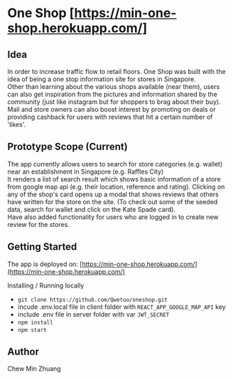  One Shop
 [https://min-one-shop.herokuapp.com/]
 ======
  Idea
 -
In order to increase traffic flow to retail floors. One Shop was built with the idea of being a one stop information site for stores in Singapore. \
Other than learning about the various shops available (near them), users can also get inspiration from the pictures and information shared by the community (just like instagram but for shoppers to brag about their buy). \
Mall and store owners can also boost interest by promoting on deals or providing cashback for users with reviews that hit a certain number of 'likes'.

 Prototype Scope (Current)
 -
 The app currently allows users to search for store categories (e.g. wallet) near an establishment in Singapore (e.g. Raffles City) \
 It renders a list of search result which shows basic information of a store from google map api (e.g. their location, reference and rating). Clicking on any of the shop's card opens up a modal that shows reviews that others have written for the store on the site. (To check out some of the seeded data, search for wallet and click on the Kate Spade card). \
 Have also added functionality for users who are logged in to create new review for the stores.
 
 
Getting Started
 ------
 The app is deployed on: [https://min-one-shop.herokuapp.com/](https://min-one-shop.herokuapp.com/)
 
Installing / Running locally
* `git clone https://github.com/Qwetuo/oneshop.git`
* incude .env.local file in client folder with `REACT_APP_GOOGLE_MAP_API` key
* include .env file in server folder with var `JWT_SECRET`
* `npm install`
* `npm start`

 
Author
 ------
 Chew Min Zhuang